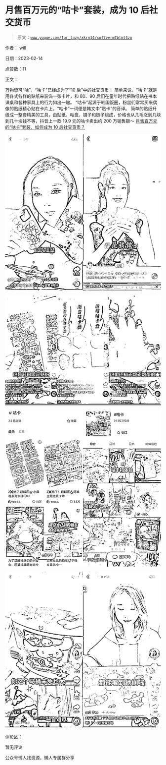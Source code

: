 # 月售百万元的“咕卡”套装，成为 10 后社交货币

> 原文：[`www.yuque.com/for_lazy/xkrm14/xof7verm7btmt4zn`](https://www.yuque.com/for_lazy/xkrm14/xof7verm7btmt4zn)



作者： will



日期：2023-02-14



点赞数：11



正文：



万物皆可“咕”，“咕卡”已经成为了“10 后”中的社交货币！ 简单来说，“咕卡”就是用各式各样的贴纸来装饰一张卡片，和 80、90 后们在童年时代把贴纸贴在书本课桌和各种家具上的行为如出一辙。 “咕卡”起源于韩国饭圈，粉丝们常常买来偶像的贴纸精心贴在卡片上，“咕卡”一词便是韩文中“贴卡”的音译。 简单的贴纸升级成一整套精美的工具，由贴纸、咕盘、镊子和链子组成，价格也从几毛涨到几块到几十块钱不等，抖音上一款 19.9 元的咕卡卖出约 200 万销售额～ [月售百万元的“咕卡”套装，如何成为 10 后社交货币？](https://mp.weixin.qq.com/s/zXDrrEK8WYyL3iWuWQz_iA)



![](img/48b73f55414d5b7aede5666217c7cb93.png)  

![](img/efd3ae10784b824c209d151f79da258a.png)  

![](img/1f0f2f6294858b958cb9b26d1342d615.png)  

![](img/e49bbfb59841c68520226a4340870fc6.png)  

评论区：



暂无评论



公众号懒人找资源，懒人专属群分享

